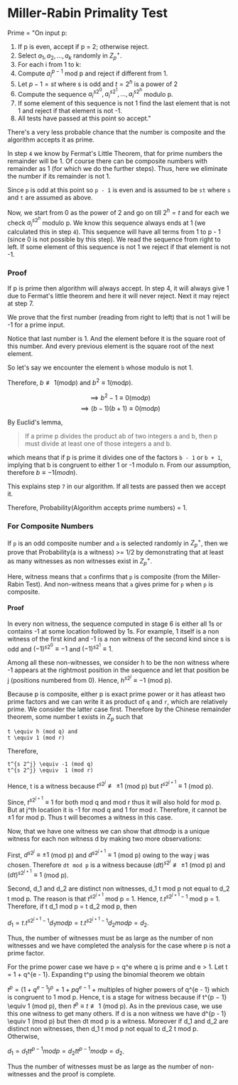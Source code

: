 # Miller-Rabin Primality Test

Prime = "On input p:

1. If p is even, accept if p = 2; otherwise reject.
2. Select $a_1, a_2, ..., a_k$ randomly in $Z_p^+$.
3. For each i from 1 to k:
4.  Compute $a_i^{p - 1}$ mod p and reject if different from 1.
5.  Let $p - 1 = st$ where s is odd and $t = 2^h$ is a power of 2
6.  Compute the sequence $a_i^{s 2^0}, a_i^{s 2^1},..., a_i^{s 2^h}$ modulo p.
7.  If some element of this sequence is not 1 find the last element that is not 1 and reject if that element is not -1.
8. All tests have passed at this point so accept."

There's a very less probable chance that the number is composite and the algorithm accepts it as prime.

In step `4` we know by Fermat's Little Theorem, that for prime numbers the remainder will be 1. Of course there can be composite numbers with remainder as 1 (for which we do the further steps). Thus, here we eliminate the number if its remainder is not 1.

Since `p` is odd at this point so `p - 1` is even and is assumed to be `st` where `s` and `t` are assumed as above.

Now, we start from 0 as the power of 2 and go on till $2^h = t$ and for each we check $a_i^{s 2^h}$ modulo p. We know this sequence always ends at 1 (we calculated this in step `4`). This sequence will have all terms from 1 to p - 1 (since 0 is not possible by this step). We read the sequence from right to left. If some element of this sequence is not 1 we reject if that element is not -1.

### Proof

If p is prime then algorithm will always accept. In step 4, it will always give 1 due to Fermat's little theorem and here it will never reject. Next it may reject at step 7.

We prove that the first number (reading from right to left) that is not 1 will be -1 for a prime input.

Notice that last number is 1. And the element before it is the square root of this number. And every previous element is the square root of the next element.

So let's say we encounter the element `b` whose modulo is not 1.

Therefore, $b \not \equiv 1 (\text{mod} p)$ and $b^2 \equiv 1 (\text{mod} p)$.

$$\implies b^2 - 1 \equiv 0 (\text{mod} p)$$
$$\implies (b - 1)(b + 1) \equiv 0 (\text{mod} p)$$

By Euclid's lemma,
> If a prime p divides the product ab of two integers a and b, then p must divide at least one of those integers a and b.

which means that if p is prime it divides one of the factors `b - 1` or `b + 1`, implying that b is congruent to either 1  or -1 modulo n.
From our assumption, therefore $b \equiv -1 (mod n)$.

This explains step `7` in our algorithm. If all tests are passed then we accept it.

Therefore, Probability(Algorithm accepts prime numbers) = 1.

### For Composite Numbers

If `p` is an odd composite number and `a` is selected randomly in $Z_p^+$, then we prove that Probability(a is a witness) >= 1/2 by demonstrating that at least as many witnesses as non witnesses exist in $Z_p^+$.

Here, witness means that `a` confirms that `p` is composite (from the Miller-Rabin Test). And non-witness means that `a` gives prime for `p` when `p` is composite.

#### Proof

In every non witness, the sequence computed in stage 6 is either all 1s or contains -1 at some location followed by 1s. For example, 1 itself is a non witness of the first kind and -1 is a non witness of the second kind since s is odd and $(-1)^{s 2^0} \equiv -1$ and $(-1)^{s 2^1} \equiv 1$.

Among all these non-witnesses, we consider h to be the non witness where -1 appears at the rightmost position in the sequence and let that position be j (positions numbered from 0). Hence, $h^{s 2^j} \equiv -1$ (mod p).

Because p is composite, either p is exact prime power or it has atleast two prime factors and we can write it as product of `q` and `r`, which are relatively prime. We consider the latter case first. Therefore by the Chinese remainder theorem, some number t exists in $Z_p$ such that
```
t \equiv h (mod q) and
t \equiv 1 (mod r)
```

Therefore,
```
t^{s 2^j} \equiv -1 (mod q)
t^{s 2^j} \equiv  1 (mod r)
```
Hence, t is a witness because $t^{s 2^j} \not \equiv \pm 1$ (mod p) but $t^{s 2^{j + 1}} \equiv 1$ (mod p).

Since, $t^{s 2^{j + 1}} \equiv 1$ for both mod q and mod r thus it will also hold for mod p. But at j^th location it is -1 for mod q and 1 for mod r. Therefore, it cannot be $\pm 1$ for mod p. Thus t will becomes a witness in this case.

Now, that we have one witness we can show that $dt mod p$ is a unique witness for each non witness d by making two more observations:

First, $d^{s 2^j} \equiv \pm 1$ (mod p) and $d^{s 2^{j + 1}} \equiv 1$ (mod p) owing to the way j was chosen. Therefore `dt mod p` is a witness because $(dt)^{s 2^j} \not \equiv \pm 1$ (mod p) and $(dt)^{s 2^{j + 1}} \equiv 1$ (mod p).

Second, d_1 and d_2 are distinct non witnesses, d_1 t mod p not equal to d_2 t mod p. The reason is that $t^{s 2^{j + 1}}$ mod p = 1. Hence, $t.t^{s 2^{j + 1} - 1}$ mod p = 1. Therefore, if t d_1 mod p = t d_2 mod p, then

$d_1 = t.t^{s 2^{j + 1} - 1} d_1 mod p = t.t^{s 2^{j + 1} - 1} d_2 mod p = d_2$.

Thus, the number of witnesses must be as large as the number of non witnesses and we have completed the analysis for the case where p is not a prime factor.


For the prime power case we have p = q^e where q is prime and e > 1. Let t = 1 + q^{e - 1}. Expanding t^p using the binomial theorem we obtain

$t^p = (1 + q^{e - 1})^p = 1 + p q^{e - 1}$ + multiples of higher powers of q^{e - 1} which is congruent to 1 mod p. Hence, t is a stage for witness because if t^{p − 1} \equiv 1 (mod p), then $t^p \equiv t \not \equiv 1$ (mod p). As in the previous case, we use this one witness to get many others. If d is a non witness we have d^{p - 1} \equiv 1 (mod p) but then dt mod p is a witness. Moreover if d_1 and d_2 are distinct non witnesses, then d_1 t mod p not equal to d_2 t mod p. Otherwise,

$d_1 = d_1 t t^{p - 1} mod p = d_2 t t^{p - 1} mod p = d_2$.

Thus the number of witnesses must be as large as the number of non-witnesses and the proof is complete.
